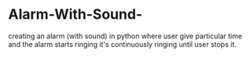 # Alarm-With-Sound-
creating an alarm (with sound) in python where user give particular time and the alarm starts ringing it's continuously ringing until user stops it.
